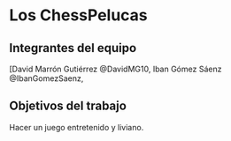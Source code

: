 # Los ChessPelucas


## Integrantes del equipo

[David Marrón Gutiérrez @DavidMG10,
Iban Gómez Sáenz @IbanGomezSaenz,


## Objetivos del trabajo

Hacer un juego entretenido y liviano.

